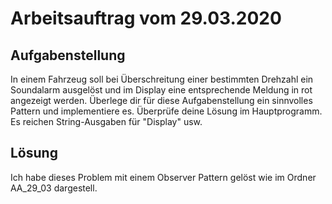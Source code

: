 # Arbeitsauftrag vom 29.03.2020
## Aufgabenstellung
In einem Fahrzeug soll bei Überschreitung einer bestimmten Drehzahl ein Soundalarm ausgelöst und im Display eine entsprechende Meldung in rot angezeigt werden. Überlege dir für diese Aufgabenstellung ein sinnvolles Pattern und implementiere es. Überprüfe deine Lösung im Hauptprogramm.
Es reichen String-Ausgaben für "Display" usw.
## Lösung 
Ich habe dieses Problem mit einem Observer Pattern gelöst wie im Ordner AA_29_03 dargestell. 
